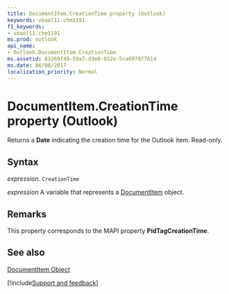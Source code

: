 ```yaml
---
title: DocumentItem.CreationTime property (Outlook)
keywords: vbaol11.chm1191
f1_keywords:
- vbaol11.chm1191
ms.prod: outlook
api_name:
- Outlook.DocumentItem.CreationTime
ms.assetid: 83269f49-59a7-d3e0-932e-5ca697977614
ms.date: 06/08/2017
localization_priority: Normal
---
```



# DocumentItem.CreationTime property (Outlook)

Returns a **Date** indicating the creation time for the Outlook item. Read-only.


## Syntax

_expression_. `CreationTime`

_expression_ A variable that represents a [DocumentItem](Outlook.DocumentItem.md) object.


## Remarks

This property corresponds to the MAPI property  **PidTagCreationTime**.


## See also


[DocumentItem Object](Outlook.DocumentItem.md)

[!include[Support and feedback](~/includes/feedback-boilerplate.md)]